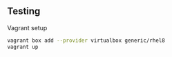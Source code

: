 ## Testing

Vagrant setup

```bash
vagrant box add --provider virtualbox generic/rhel8
vagrant up
```
